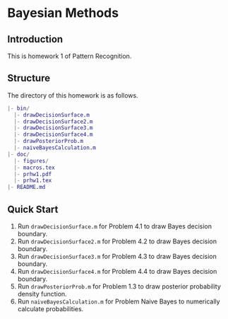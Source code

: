 <!-- Author: Jingxuan Yang -->
<!-- E-mail: yangjx20@mails.tsinghua.edu.cn -->

# Bayesian Methods

## Introduction

This is homework 1 of Pattern Recognition.

## Structure

The directory of this homework is as follows.

```matlab
|- bin/
  |- drawDecisionSurface.m
  |- drawDecisionSurface2.m
  |- drawDecisionSurface3.m
  |- drawDecisionSurface4.m
  |- drawPosteriorProb.m
  |- naiveBayesCalculation.m
|- doc/
  |- figures/
  |- macros.tex
  |- prhw1.pdf
  |- prhw1.tex
|- README.md
```

## Quick Start

1. Run `drawDecisionSurface.m` for Problem 4.1 to draw Bayes decision boundary.
2. Run `drawDecisionSurface2.m` for Problem 4.2 to draw Bayes decision boundary.
3. Run `drawDecisionSurface3.m` for Problem 4.3 to draw Bayes decision boundary.
4. Run `drawDecisionSurface4.m` for Problem 4.4 to draw Bayes decision boundary.
5. Run `drawPosteriorProb.m` for Problem 1.3 to draw posterior probability density function.
6. Run `naiveBayesCalculation.m` for Problem Naive Bayes to numerically calculate probabilities.
